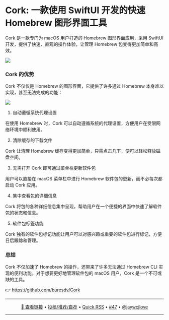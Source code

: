 Cork: 一款使用 SwiftUI 开发的快速 Homebrew 图形界面工具
===

Cork 是一款专门为 macOS 用户打造的 Homebrew 图形界面应用，采用 SwiftUI 开发，提供了快速、直观的操作体验，让管理 Homebrew 包变得更加简单和高效。

![](https://github.com/user-attachments/assets/8297ba10-95e8-4b22-ad8c-1d784c153212)

### Cork 的优势

Cork 不仅仅是 Homebrew 的图形界面，它提供了许多通过 Homebrew 本身难以实现，甚至无法完成的功能：

![](https://github.com/user-attachments/assets/e1dbd4ab-70e0-44dd-ba13-2ab8f778f3b6)

1. 自动遵循系统代理设置

在使用 Homebrew 时，Cork 可以自动遵循系统的代理设置，方便用户在受限网络环境中顺利使用。

2. 清除缓存的下载文件

Cork 让清理 Homebrew 缓存变得更加简单，只需点击几下，便可以轻松释放磁盘空间。

3. 无需打开 Cork 即可通过菜单栏更新软件包

用户可以直接在 macOS 菜单栏中进行 Homebrew 软件包的更新，而不必每次都启动 Cork 应用。

4. 集中查看包的详细信息

Cork 将包的各种详细信息集中呈现，帮助用户在一个便捷的界面中快速了解软件包的状态和信息。

5. 软件包标签功能

Cork 独有的软件包标记功能让用户可以对感兴趣或重要的软件包进行标记，方便日后跟踪和管理。

### 总结

Cork 不仅加速了 Homebrew 的操作，还带来了许多无法通过 Homebrew CLI 实现的便利功能。对于想要更好地管理软件包的 macOS 用户，Cork 是一个不可或缺的工具。

👉 https://github.com/buresdv/Cork

---

<p align="center">
<a href="https://github.com/buresdv/Cork" target="_blank">🔗 查看链接</a> • 
<a href="https://github.com/jaywcjlove/quick-rss/issues/new/choose" target="_blank">投稿/推荐/自荐</a> • 
<a href="https://wangchujiang.com/quick-rss/feeds/index.html" target="_blank">Quick RSS</a> • 
<a href="https://github.com/jaywcjlove/quick-rss/issues/47" target="_blank">#47</a> • 
<a href="https://github.com/jaywcjlove" target="_blank">@jaywcjlove</a>
</p>

---
    